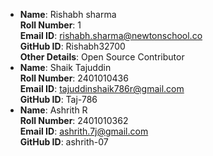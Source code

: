 
- **Name**: Rishabh sharma   
  **Roll Number**: 1  
  **Email ID**: rishabh.sharma@newtonschool.co   
  **GitHub ID**: Rishabh32700   
  **Other Details**: Open Source Contributor
- **Name**: Shaik Tajuddin<br>
  **Roll Number**: 2401010436<br>
  **Email ID**: tajuddinshaik786r@gmail.com<br>
  **GitHub ID**: Taj-786
- **Name**: Ashrith R<br> 
  **Roll Number**: 2401010362<br> 
  **Email ID**: ashrith.7j@gmail.com<br> 
  **GitHub ID**: ashrith-07
